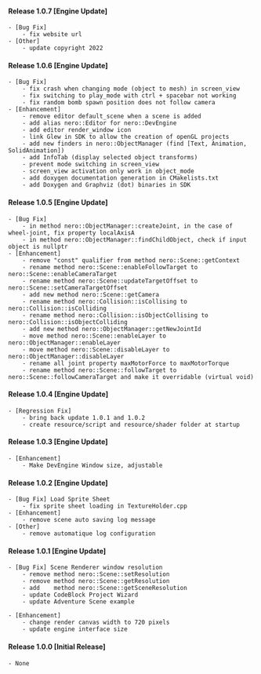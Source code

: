 #### Release 1.0.7 [Engine Update]
	- [Bug Fix]
		- fix website url
	- [Other]
		- update copyright 2022

#### Release 1.0.6 [Engine Update]
	- [Bug Fix]
		- fix crash when changing mode (object to mesh) in screen_view
		- fix switching to play_mode with ctrl + spacebar not working
		- fix random bomb spawn position does not follow camera
	- [Enhancement]
		- remove editor default_scene when a scene is added
		- add alias nero::Editor for nero::DevEngine
		- add editor render_window icon
		- link Glew in SDK to allow the creation of openGL projects
		- add new finders in nero::ObjectManager (find [Text, Animation, SolidAnimation])
		- add InfoTab (display selected object transforms)
		- prevent mode switching in screen_view
		- screen_view activation only work in object_mode
		- add doxygen documentation generation in CMakelists.txt
		- add Doxygen and Graphviz (dot) binaries in SDK

#### Release 1.0.5 [Engine Update]
	- [Bug Fix]
		- in method nero::ObjectManager::createJoint, in the case of wheel-joint, fix property localAxisA 
		- in method nero::ObjectManager::findChildObject, check if input object is nullptr
	- [Enhancement]
		- remove "const" qualifier from method nero::Scene::getContext
		- rename method nero::Scene::enableFollowTarget to nero::Scene::enableCameraTarget
		- rename method nero::Scene::updateTargetOffset to nero::Scene::setCameraTargetOffset
		- add new method nero::Scene::getCamera
		- rename method nero::Collision::isCollising to nero::Collision::isColliding
		- rename method nero::Collision::isObjectCollising to nero::Collision::isObjectColliding
		- add new method nero::ObjectManager::getNewJointId
		- move method nero::Scene::enableLayer to nero::ObjectManager::enableLayer
		- move method nero::Scene::disableLayer to nero::ObjectManager::disableLayer
		- rename all joint property maxMotorForce to maxMotorTorque
		- rename method nero::Scene::followTarget to nero::Scene::followCameraTarget and make it overridable (virtual void)

#### Release 1.0.4 [Engine Update]
	- [Regression Fix]
		- bring back update 1.0.1 and 1.0.2
		- create resource/script and resource/shader folder at startup 

#### Release 1.0.3 [Engine Update]
	- [Enhancement] 
		- Make DevEngine Window size, adjustable
		
#### Release 1.0.2 [Engine Update]
	- [Bug Fix] Load Sprite Sheet
		- fix sprite sheet loading in TextureHolder.cpp
	- [Enhancement]
		- remove scene auto saving log message
	- [Other]
		- remove automatique log configuration

#### Release 1.0.1 [Engine Update]

	- [Bug Fix] Scene Renderer window resolution
		- remove method nero::Scene::setResolution
		- remove method nero::Scene::getResolution
		- add 	 method nero::Scene::getSceneResolution	
		- update CodeBlock Project Wizard
		- update Adventure Scene example

	- [Enhancement]
		- change render canvas width to 720 pixels
		- update engine interface size 

#### Release 1.0.0 [Initial Release]
	
	- None


